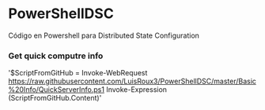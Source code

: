 # PowerShellDSC
Código en Powershell para Distributed State Configuration

### Get quick computre info

'$ScriptFromGitHub = Invoke-WebRequest https://raw.githubusercontent.com/LuisRoux3/PowerShellDSC/master/Basic%20Info/QuickServerInfo.ps1
Invoke-Expression $($ScriptFromGitHub.Content)'
